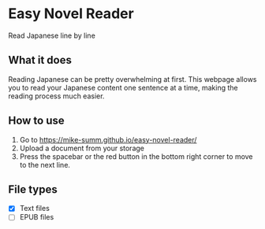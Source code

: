 # Easy Novel Reader
Read Japanese line by line

## What it does
Reading Japanese can be pretty overwhelming at first. 
This webpage allows you to read your Japanese content one sentence at a time, making the reading process much easier.

## How to use
1. Go to https://mike-summ.github.io/easy-novel-reader/
2. Upload a document from your storage
3. Press the spacebar or the red button in the bottom right corner to move to the next line.

## File types
- [x] Text files
- [ ] EPUB files

